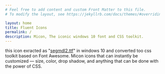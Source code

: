 ```yaml
---
# Feel free to add content and custom Front Matter to this file.
# To modify the layout, see https://jekyllrb.com/docs/themes/#overriding-theme-defaults

layout: home
title: Fluent Icons
permalink: /
description: Micon, The iconic windows 10 font and CSS toolkit.
---
```


this icon exracted as "[segmdl2.ttf]()" in windows 10 and converted too css toolkit based on Font Awesome. Micon icons that can instantly be customized — size, color, drop shadow, and anything that can be done with the power of CSS.
